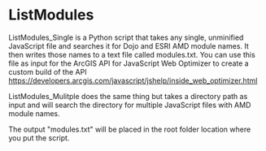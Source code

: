 # ListModules
ListModules_Single is a Python script that takes any single, unminified JavaScript file and searches it for Dojo and ESRI AMD module names.
It then writes those names to a text file called modules.txt. You can use this file as input for
the ArcGIS API for JavaScript Web Optimizer to create a custom build of the API
https://developers.arcgis.com/javascript/jshelp/inside_web_optimizer.html

ListModules_Mulitple does the same thing but takes a directory path as input and will search the directory for multiple JavaScript files with AMD module names.

The output "modules.txt" will be placed in the root folder location where you put
the script.
